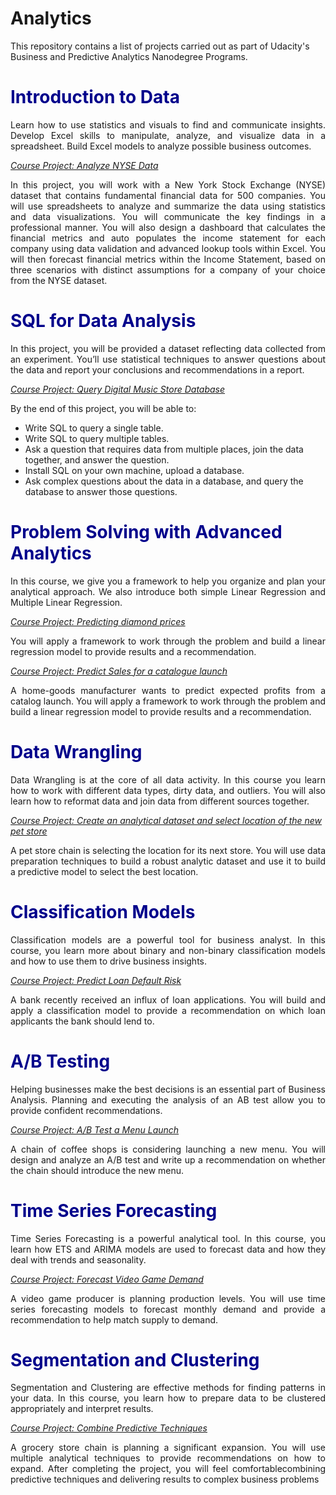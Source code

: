 # Analytics
This repository contains a list of projects carried out as part of Udacity's Business and Predictive Analytics Nanodegree Programs.
<h1 STYLE="color:DarkBlue;">
<b> Introduction to Data </b>
</h1>

<p align="justify">
Learn how to use statistics and visuals to find and communicate insights. Develop Excel skills to manipulate, analyze, and visualize data in a spreadsheet. Build Excel models to analyze possible business outcomes.
</p>

<i><a href="https://github.com/GitVroni/Analytics/blob/main/Descriptive%20statistics.pdf">Course Project: Analyze NYSE Data</a></i>

<p align="justify">
In this project, you will work with a New York Stock Exchange (NYSE) dataset that contains fundamental financial data for 500 companies. You will use spreadsheets to analyze and summarize the data using statistics and data visualizations. You will communicate the key findings in a professional manner. You will also design a dashboard that calculates the financial metrics and auto populates the income statement for each company using data validation and advanced lookup tools within Excel. You will then forecast financial metrics within the Income Statement, based on three scenarios with distinct assumptions for a company of your choice from the NYSE dataset. 
</p>
<h1 STYLE="color:DarkBlue;">
<b> SQL for Data Analysis </b>
</h1>
<p align="justify">
In this project, you will be provided a dataset reflecting data collected from an experiment. You’ll use statistical techniques to answer questions about the data and report your conclusions and recommendations in a report.
</p>

<i><a href="https://github.com/GitVroni/Analytics/blob/main/SQL%20Project%20Presentation.pdf">Course Project: Query Digital Music Store Database</a></i>

By the end of this project, you will be able to:       
<ul>
<li>Write SQL to query a single table.</li>
<li>Write SQL to query multiple tables.</li>
<li>Ask a question that requires data from multiple places, join the data together, and answer the question.</li>    
<li>Install SQL on your own machine, upload a database.</li> 
<li>Ask complex questions about the data in a database, and query the database to answer those questions.</li> 
</ul>
  
<h1 STYLE="color:DarkBlue;">
<b> Problem Solving with Advanced Analytics </b>
</h1>
<p align="justify">
In this course, we give you a framework to help you organize and plan your analytical approach. We also introduce both simple Linear Regression and Multiple Linear Regression.
</p>

<i><a href="https://github.com/GitVroni/Analytics/blob/main/Predicting%20Diamond%20Prices.pdf">Course Project: Predicting diamond prices</a></i>

<p align="justify">
You will apply a framework to work through the problem and build a linear regression model to provide results and a recommendation. 
</p>

<i><a href="https://github.com/GitVroni/Analytics/blob/main/Predicting%20Catalog%20Demand.pdf">Course Project: Predict Sales for a catalogue launch</a></i>
<p align="justify">
A home-goods manufacturer wants to predict expected profits from a catalog launch. You will apply a framework to work through the problem and build a linear regression model to provide results and a recommendation.
</p>
<h1 STYLE="color:DarkBlue;">
<b> Data Wrangling </b>
</h1>
<p align="justify">
Data Wrangling is at the core of all data activity. In this course you learn how to work with different data types, dirty data, and outliers. You will also learn how to reformat data and join data from different sources together.
</p>

<i> <a href="https://github.com/GitVroni/Analytics/blob/main/Predicting%20Pet%20Store%20Location.pdf">Course Project: Create an analytical dataset and select location of the new pet store</a></i>
<p align="justify">
A pet store chain is selecting the location for its next store. You will use data preparation techniques to build a robust analytic dataset and use it to build a predictive model to select the best location.
</p>

<h1 STYLE="color:DarkBlue;">
<b> Classification Models </b>
</h1>
<p align="justify">
Classification models are a powerful tool for business analyst. In this course, you learn more about binary and non-binary classification models and how to use them to drive business insights.
  </p>
  
<i> <a href="https://github.com/GitVroni/Analytics/blob/main/Predicting%20Default%20Risk.pdf">Course Project: Predict Loan Default Risk</a></i>
<p align="justify">
A bank recently received an influx of loan applications. You will build and apply a classification model to provide a recommendation on which loan applicants the bank should lend to.
</p>

<h1 STYLE="color:DarkBlue;">
<b> A/B Testing </b>
</h1>
<p align="justify">
  Helping businesses make the best decisions is an essential part of Business Analysis. Planning and executing the analysis of an AB test allow you to provide confident recommendations.
</p>

<i> <a href=https://github.com/GitVroni/Analytics/blob/main/Analyzing%20a%20Market%20Test.pdf>Course Project: A/B Test a Menu Launch</a></i>
<p align="justify">
A chain of coffee shops is considering launching a new menu. You will design and analyze an A/B test and write up a recommendation on whether the chain should introduce the new menu.
</p>

<h1 STYLE="color:DarkBlue;">
<b> Time Series Forecasting </b>
</h1>
<p align="justify">
Time Series Forecasting is a powerful analytical tool. In this course, you learn how ETS and ARIMA models are used to forecast data and how they deal with trends and seasonality.
  </p>
  
<i> <a href=https://github.com/GitVroni/Analytics/blob/main/Forecasting%20demand_TS.pdf> Course Project: Forecast Video Game Demand </a></i>
<p align="justify">
A video game producer is planning production levels. You will use time series forecasting models to forecast monthly demand and provide a recommendation to help match supply to demand.
</p>

<h1 STYLE="color:DarkBlue;">
<b> Segmentation and Clustering </b>
</h1>
<p align="justify">
Segmentation and Clustering are effective methods for finding patterns in your data. In this course, you learn how to prepare data to be clustered appropriately and interpret results.
  </p>

<i> <a href=https://github.com/GitVroni/Analytics/blob/main/Predictive%20Analytics%20Capstone.pdf> Course Project: Combine Predictive Techniques </a></i>
<p align="justify">
A grocery store chain is planning a significant expansion. You will use multiple analytical techniques to provide recommendations on how to expand. After completing the project, you will feel comfortablecombining predictive techniques and delivering results to complex business problems
</p>
